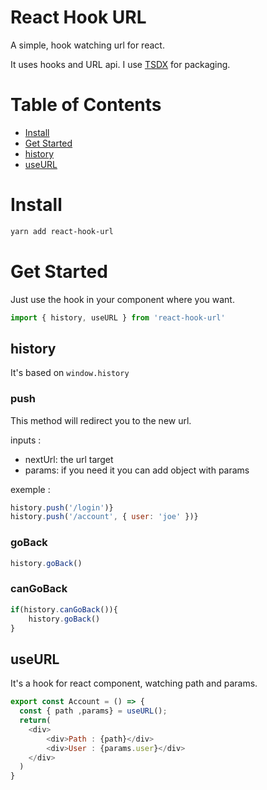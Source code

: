 # React Hook URL
A simple, hook watching url for react. 

It uses hooks and URL api.
I use [TSDX](https://tsdx.io/) for packaging.

# Table of Contents

- [Install](#install)
- [Get Started](#get-started)
- [history](#history)
- [useURL](#useurl)

# Install

```sh
yarn add react-hook-url
```

# Get Started

Just use the hook in your component where you want.

```jsx
import { history, useURL } from 'react-hook-url'
```

## history

It's based on `window.history`

### push
This method will redirect you to the new url.

inputs : 
- nextUrl: the url target
- params: if you need it you can add object with params

exemple :
```js
history.push('/login')}
history.push('/account', { user: 'joe' })}
```

### goBack

```js
history.goBack()
```
### canGoBack

```js
if(history.canGoBack()){
    history.goBack()
}
```

## useURL
It's a hook for react component, watching path and params.

```js
export const Account = () => {
  const { path ,params} = useURL();
  return(
    <div>
        <div>Path : {path}</div>
        <div>User : {params.user}</div>
    </div>
  )
}
```